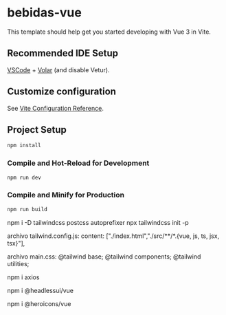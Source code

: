 # bebidas-vue

This template should help get you started developing with Vue 3 in Vite.

## Recommended IDE Setup

[VSCode](https://code.visualstudio.com/) + [Volar](https://marketplace.visualstudio.com/items?itemName=Vue.volar) (and disable Vetur).

## Customize configuration

See [Vite Configuration Reference](https://vitejs.dev/config/).

## Project Setup

```sh
npm install
```

### Compile and Hot-Reload for Development

```sh
npm run dev
```

### Compile and Minify for Production

```sh
npm run build
```
npm i -D tailwindcss postcss autoprefixer
npx tailwindcss init -p

archivo tailwind.config.js:
content: ["./index.html","./src/**/*.{vue, js, ts, jsx, tsx}"],

archivo main.css:
@tailwind base;
@tailwind components;
@tailwind utilities;

npm i axios

npm i @headlessui/vue

 npm i @heroicons/vue